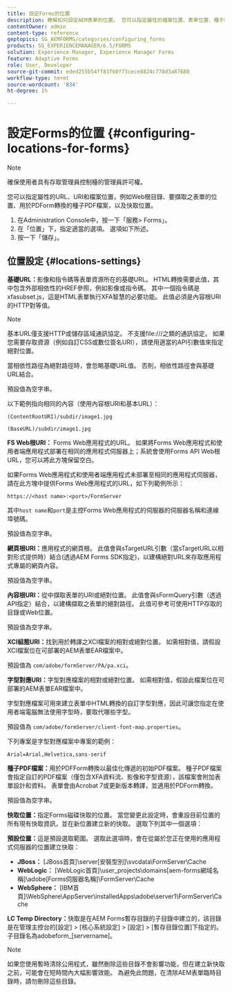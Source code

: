 ```yaml
---
title: 設定Forms的位置
description: 瞭解如何設定AEM表單的位置。 您可以指定屬性的檔案位置、表單位置、種子PDF檔案和快取位置。
contentOwner: admin
content-type: reference
geptopics: SG_AEMFORMS/categories/configuring_forms
products: SG_EXPERIENCEMANAGER/6.5/FORMS
solution: Experience Manager, Experience Manager Forms
feature: Adaptive Forms
role: User, Developer
source-git-commit: eded255b54ff83f60f73cece8824c778d3a87680
workflow-type: tm+mt
source-wordcount: '834'
ht-degree: 1%

---
```


# 設定Forms的位置 {#configuring-locations-for-forms}

>[!NOTE]
> 
> 確保使用者具有存取管理員控制檯的管理員許可權。

您可以指定屬性的URL、URI和檔案位置，例如Web根目錄、要擷取之表單的位置、用於PDForm轉換的種子PDF檔案，以及快取位置。

1. 在Administration Console中，按一下「服務> Forms」。
1. 在「位置」下，指定適當的選項。 選項如下所述。
1. 按一下「儲存」。

## 位置設定 {#locations-settings}

**基礎URL：**&#x200B;影像和指令碼等表單資源所在的基礎URL。 HTML轉換需要此值，其中包含外部相依性的HREF參照，例如影像或指令碼。 其中一個指令碼是xfasubset.js，這是HTML表單執行XFA智慧的必要功能。 此值必須是內容根URI的HTTP對等值。

>[!NOTE]
>
>基本URL僅支援HTTP或儲存區域通訊協定。 不支援file:///之類的通訊協定。 如果您需要存取資源（例如自訂CSS或數位簽名URI），請使用適當的API引數值來指定絕對位置。

當相依性路徑為絕對路徑時，會忽略基礎URL值。 否則，相依性路徑會與基礎URL結合。

預設值為空字串。

以下範例指向相同的內容（使用內容根URI和基本URL）：

`(ContentRootURI)/subdir/image1.jpg`

`(BaseURL)/subdir/image1.jpg`

**FS Web根URI：** Forms Web應用程式的URL。 如果將Forms Web應用程式和使用者端應用程式部署在相同的應用程式伺服器上；系統會使用Forms API Web根URL，您可以將此方塊保留空白。

如果Forms Web應用程式和使用者端應用程式未部署至相同的應用程式伺服器，請在此方塊中提供Forms Web應用程式的URL，如下列範例所示：

`https://<host name>:<port>/FormServer`

其中`host name`和`port`是主控Forms Web應用程式的伺服器的伺服器名稱和連線埠號碼。

預設值為空字串。

**網頁根URI：**&#x200B;應用程式的網頁根。 此值會與sTargetURL引數（當sTargetURL以相對形式提供時）結合(透過AEM Forms SDK指定)，以建構絕對URL來存取應用程式專屬的網頁內容。

預設值為空字串。

**內容根URI：**&#x200B;從中擷取表單的URI或絕對位置。 此值會與sFormQuery引數（透過API指定）結合，以建構擷取之表單的絕對路徑。 此值可參考可使用HTTP存取的目錄或Web位置。

預設值為空字串。

**XCI組態URI：**&#x200B;找到用於轉譯之XCI檔案的相對或絕對位置。 如需相對值，請假設XCI檔案位在可部署的AEM表單EAR檔案中。

預設值為 `com/adobe/formServer/PA/pa.xci`。

**字型對應URI：**&#x200B;字型對應檔案的相對或絕對位置。 如需相對值，假設此檔案位在可部署的AEM表單EAR檔案中。

字型對應檔案可用來建立表單中HTML轉換的自訂字型對應，因此可讓您指定在使用者端電腦無法使用字型時，要取代哪些字型。

預設值為 `com/adobe/formServer/client-font-map.properties`。

下列專案是字型對應檔案中專案的範例：

`Arial=Arial,Helvetica,sans-serif`

**種子PDF檔案：**&#x200B;用於PDFForm轉換以最佳化傳遞的初始PDF檔案。 種子PDF檔案會指定自訂的PDF檔案（僅包含XFA資料流、影像和字型資源），該檔案會附加表單設計和資料。 表單會由Acrobat 7或更新版本轉譯，並適用於PDForm轉換。

預設值為空字串。

**快取位置：**&#x200B;指定Forms磁碟快取的位置。 當您變更此設定時，會重設目前位置的所有現有快取資訊，並在新位置建立新的快取。 選取下列其中一個選項：

**預設位置：**&#x200B;這是預設選取範圍。 選取此選項時，會在從屬於您正在使用的應用程式伺服器的位置建立快取：

* **JBoss：** [JBoss首頁]\server\[安裝型別]\svcdata\FormServer\Cache
* **WebLogic：** [WebLogic首頁]\user_projects\domains\[aem-forms網域名稱]\adobe\[Forms伺服器名稱]\FormServer\Cache
* **WebSphere：** [IBM首頁]\WebSphere\AppServer\installedApps\adobe\server1\FormServer\Cache

**LC Temp Directory：**&#x200B;快取是在AEM Forms暫存目錄的子目錄中建立的，該目錄是在管理主控台的[設定] > [核心系統設定] > [設定] > [暫存目錄位置]下指定的。 子目錄名為adobeform_[servername]。

>[!NOTE]
>
>如果您使用暫時清除公用程式，雖然刪除這些目錄不會影響功能，但在建立新快取之前，可能會在短時間內大幅影響效能。 為避免此問題，在清除AEM表單臨時目錄時，請勿刪除這些目錄。
